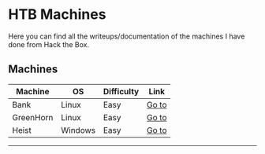 # HTB Machines

Here you can find all the writeups/documentation of the machines I have done from Hack the Box.

## Machines 

| Machine | OS    | Difficulty | Link                                      |
|---------|-------|------------|-------------------------------------------|
| Bank    | Linux | Easy       | [Go to](./Bank/README.md)                 |
| GreenHorn | Linux | Easy     | [Go to](./GreenHorn/README.md)            |
| Heist   | Windows | Easy     | [Go to](./Heist/README.md)                |


---